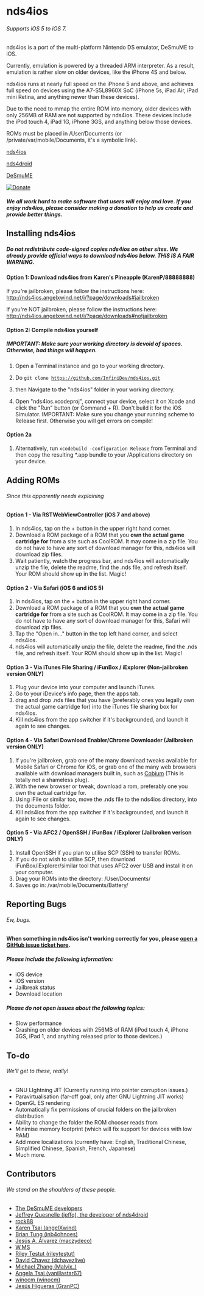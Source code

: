 nds4ios
=======
###### Supports iOS 5 to iOS 7.

nds4ios is a port of the multi-platform Nintendo DS emulator, DeSmuME to iOS.

Currently, emulation is powered by a threaded ARM interpreter. As a result, emulation is rather slow on older devices, like the iPhone 4S and below.

nds4ios runs at nearly full speed on the iPhone 5 and above, and achieves full speed on devices using the A7-S5L8960X SoC (iPhone 5s, iPad Air, iPad mini Retina, and anything newer than these devices).

Due to the need to mmap the entire ROM into memory, older devices with only 256MB of RAM are not supported by nds4ios. These devices include the iPod touch 4, iPad 1G, iPhone 3GS, and anything below those devices.

ROMs must be placed in /User/Documents (or /private/var/mobile/Documents, it's a symbolic link).

[nds4ios](http://nds4ios.angelxwind.net/)

[nds4droid](http://jeffq.com/blog/nds4droid/)

[DeSmuME](http://desmume.org/) 

[![Donate](https://www.paypalobjects.com/en_US/i/btn/btn_donate_LG.gif)](https://www.paypal.com/cgi-bin/webscr?cmd=_s-xclick&hosted_button_id=MCAFUKL3CM8QQ)

##### We all work hard to make software that users will enjoy and love. If you enjoy nds4ios, please consider making a donation to help us create and provide better things.

Installing nds4ios
------------------------
##### Do not redistribute code-signed copies nds4ios on other sites. We already provide official ways to download nds4ios below. THIS IS A FAIR WARNING.
#### Option 1: Download nds4ios from Karen's Pineapple (KarenP/88888888)

If you're jailbroken, please follow the instructions here: http://nds4ios.angelxwind.net/i/?page/downloads#jailbroken

If you're NOT jailbroken, please follow the instructions here: http://nds4ios.angelxwind.net/i/?page/downloads#notjailbroken

#### Option 2: Compile nds4ios yourself

##### IMPORTANT: Make sure your working directory is devoid of spaces. Otherwise, bad things will happen.

1.  Open a Terminal instance and go to your working directory.

2.  Do
<code>git clone https://github.com/InfiniDev/nds4ios.git</code>

3.  then
Navigate to the "nds4ios" folder in your working directory.

4. Open "nds4ios.xcodeproj", connect your device, select it on Xcode and click the "Run" button (or Command + R). Don't build it for the iOS Simulator. IMPORTANT: Make sure you change your running scheme to Release first. Otherwise you will get errors on compile!

#### Option 2a
1. Alternatively, run
    <code>xcodebuild -configuration Release</code>
   from Terminal and then copy the resulting *.app bundle to your /Applications directory on your device.


Adding ROMs
------------------------
###### Since this apparently needs explaining

#### Option 1 - Via RSTWebViewController (iOS 7 and above)
1. In nds4ios, tap on the + button in the upper right hand corner.
2. Download a ROM package of a ROM that you **own the actual game cartridge for** from a site such as CoolROM. It may come in a zip file. You do not have to have any sort of download manager for this, nds4ios will download zip files.
3. Wait patiently, watch the progress bar, and nds4ios will automatically unzip the file, delete the readme, find the .nds file, and refresh itself. Your ROM should show up in the list. Magic!

#### Option 2 - Via Safari (iOS 6 and iOS 5)
1. In nds4ios, tap on the + button in the upper right hand corner.
2. Download a ROM package of a ROM that you **own the actual game cartridge for** from a site such as CoolROM. It may come in a zip file. You do not have to have any sort of download manager for this, Safari will download zip files.
3. Tap the "Open in..." button in the top left hand corner, and select nds4ios.
4. nds4ios will automatically unzip the file, delete the readme, find the .nds file, and refresh itself. Your ROM should show up in the list. Magic!

#### Option 3 - Via iTunes File Sharing / iFunBox / iExplorer (Non-jailbroken version ONLY)
1. Plug your device into your computer and launch iTunes.
2. Go to your iDevice's info page, then the apps tab.
3. drag and drop .nds files that you have (preferably ones you legally own the actual game cartridge for) into the iTunes file sharing box for nds4ios.
4. Kill nds4ios from the app switcher if it's backgrounded, and launch it again to see changes.

#### Option 4 - Via Safari Download Enabler/Chrome Downloader (Jailbroken version ONLY)
1. If you're jailbroken, grab one of the many download tweaks available for Mobile Safari or Chrome for iOS, or grab one of the many web browsers available with download managers built in, such as [Cobium](https://itunes.apple.com/us/app/cobium-simple-browsing/id502426780?mt=8) (This is totally not a shameless plug).
2. With the new browser or tweak, download a rom, preferably one you own the actual cartridge for.
3. Using iFile or similar too, move the .nds file to the nds4ios directory, into the documents folder.
4. Kill nds4ios from the app switcher if it's backgrounded, and launch it again to see changes.

#### Option 5 - Via AFC2 / OpenSSH / iFunBox / iExplorer (Jailbroken verison ONLY)
1. Install OpenSSH if you plan to utilise SCP (SSH) to transfer ROMs.
2. If you do not wish to utilise SCP, then download iFunBox/iExplorer/similar tool that uses AFC2 over USB and install it on your computer.
3. Drag your ROMs into the directory: /User/Documents/
4. Saves go in: /var/mobile/Documents/Battery/

Reporting Bugs
------------------------
###### Ew, bugs.
#### When something in nds4ios isn't working correctly for you, please [open a GitHub issue ticket here](https://github.com/InfiniDev/nds4ios/issues/new).
##### Please include the following information:
* iOS device
* iOS version
* Jailbreak status
* Download location

##### Please do not open issues about the following topics:
* Slow performance
* Crashing on older devices with 256MB of RAM (iPod touch 4, iPhone 3GS, iPad 1, and anything released prior to those devices.)


To-do
------------------------
###### We'll get to these, really!
* GNU LIghtning JIT (Currently running into pointer corruption issues.)
* Paravirtualisation (far-off goal, only after GNU Lightning JIT works)
* OpenGL ES rendering
* Automatically fix permissions of crucial folders on the jailbroken distribution
* Ability to change the folder the ROM chooser reads from
* Minimise memory footprint (which will fix support for devices with low RAM)
* Add more localizations (currently have: English, Traditional Chinese, Simplified Chinese, Spanish, French, Japanese)
* Much more.

Contributors
------------------------
###### We stand on the shoulders of these people.
* [The DeSmuME developers](http://desmume.org/)
* [Jeffrey Quesnelle (jeffq), the developer of nds4droid](http://jeffq.com/blog/nds4droid/)
* [rock88](http://rock88dev.blogspot.com/)
* [Karen Tsai (angelXwind)](http://angelxwind.net/)
* [Brian Tung (inb4ohnoes)](http://brian.weareflame.co/)
* [Jesús A. Álvarez (maczydeco)](http://twitter.com/maczydeco)
* [W.MS](http://github.com/w-ms/)
* [Riley Testut (rileytestut)](https://github.com/rileytestut)
* [David Chavez (dchavezlive)](http://dchavez.net)
* [Michael Zhang (Malvix_)](https://twitter.com/Malvix_)
* [Angela Tsai (vanillastar67)](https://twitter.com/vanillastar67)
* [winocm (winocm)](https://twitter.com/winocm)
* [Jesús Higueras (GranPC)](https://twitter.com/GranPC)
